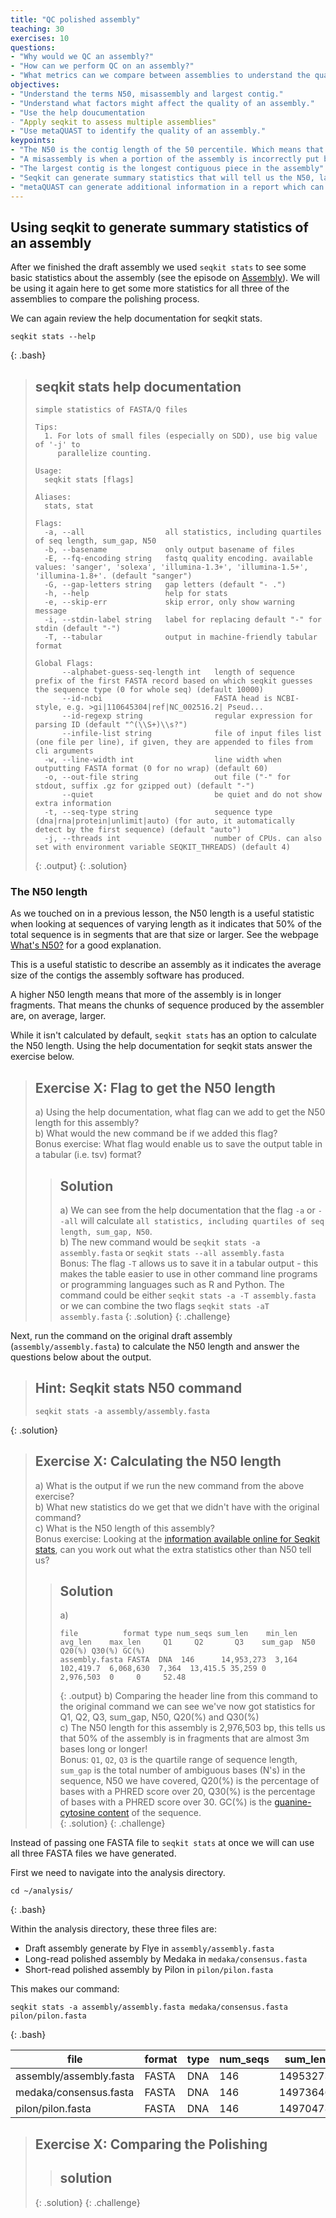 ```yaml
---
title: "QC polished assembly"
teaching: 30
exercises: 10
questions:
- "Why would we QC an assembly?"
- "How can we perform QC on an assembly?"
- "What metrics can we compare between assemblies to understand the quality of an assembly?"
objectives:
- "Understand the terms N50, misassembly and largest contig."
- "Understand what factors might affect the quality of an assembly."
- "Use the help doucumentation
- "Apply seqkit to assess multiple assemblies"
- "Use metaQUAST to identify the quality of an assembly."
keypoints:
- "The N50 is the contig length of the 50 percentile. Which means that 50% of the contigs are at least this length in the assembly"
- "A misassembly is when a portion of the assembly is incorrectly put back together"
- "The largest contig is the longest contiguous piece in the assembly"
- "Seqkit can generate summary statistics that will tell us the N50, largest contig and the number of gaps"
- "metaQUAST can generate additional information in a report which can be used to identify misassemblies"
---
```


## Using seqkit to generate summary statistics of an assembly

After we finished the draft assembly we used `seqkit stats` to see some basic statistics about the assembly (see the episode on [Assembly](https://cloud-span.github.io/metagenomics01-qc-assembly/03-assembly/index.html)). We will be using it again here to get some more statistics for all three of the assemblies to compare the polishing process.

We can again review the help documentation for seqkit stats.
~~~
seqkit stats --help
~~~
{: .bash}


> ## seqkit stats help documentation
> ~~~
> simple statistics of FASTA/Q files
>
> Tips:
>   1. For lots of small files (especially on SDD), use big value of '-j' to
>      parallelize counting.
>
> Usage:
>   seqkit stats [flags]
>
> Aliases:
>   stats, stat
>
> Flags:
>   -a, --all                  all statistics, including quartiles of seq length, sum_gap, N50
>   -b, --basename             only output basename of files
>   -E, --fq-encoding string   fastq quality encoding. available values: 'sanger', 'solexa', 'illumina-1.3+', 'illumina-1.5+', 'illumina-1.8+'. (default "sanger")
>   -G, --gap-letters string   gap letters (default "- .")
>   -h, --help                 help for stats
>   -e, --skip-err             skip error, only show warning message
>   -i, --stdin-label string   label for replacing default "-" for stdin (default "-")
>   -T, --tabular              output in machine-friendly tabular format
>
> Global Flags:
>       --alphabet-guess-seq-length int   length of sequence prefix of the first FASTA record based on which seqkit guesses the sequence type (0 for whole seq) (default 10000)
>       --id-ncbi                         FASTA head is NCBI-style, e.g. >gi|110645304|ref|NC_002516.2| Pseud...
>       --id-regexp string                regular expression for parsing ID (default "^(\\S+)\\s?")
>       --infile-list string              file of input files list (one file per line), if given, they are appended to files from cli arguments
>   -w, --line-width int                  line width when outputting FASTA format (0 for no wrap) (default 60)
>   -o, --out-file string                 out file ("-" for stdout, suffix .gz for gzipped out) (default "-")
>       --quiet                           be quiet and do not show extra information
>   -t, --seq-type string                 sequence type (dna|rna|protein|unlimit|auto) (for auto, it automatically detect by the first sequence) (default "auto")
>   -j, --threads int                     number of CPUs. can also set with environment variable SEQKIT_THREADS) (default 4)
> ~~~
> {: .output}
{: .solution}

### The N50 length

As we touched on in a previous lesson, the N50 length is a useful statistic when looking at sequences of varying length as it indicates that 50% of the total sequence is in segments that are that size or larger. See the webpage [What's N50?](https://www.molecularecologist.com/2017/03/29/whats-n50/) for a good explanation.

This is a useful statistic to describe an assembly as it indicates the average size of the contigs the assembly software has produced.

A higher N50 length means that more of the assembly is in longer fragments. That means the chunks of sequence produced by the assembler are, on average, larger.

While it isn't calculated by default, `seqkit stats` has an option to calculate the N50 length. Using the help documentation for seqkit stats answer the exercise below.

> ## Exercise X: Flag to get the N50 length
> a) Using the help documentation, what flag can we add to get the N50 length for this assembly?  
> b) What would the new command be if we added this flag?  
> Bonus exercise: What flag would enable us to save the output table in a tabular (i.e. tsv) format?
>> ## Solution
>> a) We can see from the help documentation that the flag `-a` or `--all` will calculate `all statistics, including quartiles of seq length, sum_gap, N50`.  
>> b) The new command would be `seqkit stats -a assembly.fasta` or `seqkit stats --all assembly.fasta`  
>> Bonus: The flag `-T` allows us to save it in a tabular output - this makes the table easier to use in other command line programs or programming languages such as R and Python. The command could be either `seqkit stats -a -T assembly.fasta` or we can combine the two flags `seqkit stats -aT assembly.fasta`
> {: .solution}
{: .challenge}

Next, run the command on the original draft assembly (`assembly/assembly.fasta`) to calculate the N50 length and answer the questions below about the output.

> ## Hint: Seqkit stats N50 command
> ~~~
> seqkit stats -a assembly/assembly.fasta
> ~~~
{: .solution}


> ## Exercise X: Calculating the N50 length
> a) What is the output if we run the new command from the above exercise?  
> b) What new statistics do we get that we didn't have with the original command?  
> c) What is the N50 length of this assembly?  
> Bonus exercise: Looking at the [information available online for Seqkit stats](https://bioinf.shenwei.me/seqkit/usage/#stats), can you work out what the extra statistics other than N50 tell us?
>> ## Solution
>> a)
>> ~~~
>> file          format type num_seqs sum_len    min_len  avg_len    max_len     Q1     Q2       Q3    sum_gap  N50      Q20(%) Q30(%) GC(%)
>> assembly.fasta FASTA  DNA  146      14,953,273  3,164  102,419.7  6,068,630  7,364  13,415.5 35,259 0       2,976,503  0     0     52.48
>> ~~~
>> {: .output}
>> b) Comparing the header line from this command to the original command we can see we've now got statistics for Q1, Q2, Q3, sum_gap, N50, Q20(%) and Q30(%)  
>> c) The N50 length for this assembly is 2,976,503 bp, this tells us that 50% of the assembly is in fragments that are almost 3m bases long or longer!  
>> Bonus: `Q1`, `Q2`, `Q3` is the quartile range of sequence length, `sum_gap` is the total number of ambiguous bases (N's) in the sequence, N50 we have covered, Q20(%) is the percentage of bases with a PHRED score over 20, Q30(%) is the percentage of bases with a PHRED score over 30. GC(%) is the [guanine-cytosine content](https://en.wikipedia.org/wiki/GC-content) of the sequence.   
> {: .solution}
{: .challenge}


Instead of passing one FASTA file to `seqkit stats` at once we will can use all three FASTA files we have generated.

First we need to navigate into the analysis directory.
~~~
cd ~/analysis/
~~~
{: .bash}

Within the analysis directory, these three files are:
* Draft assembly generate by Flye in `assembly/assembly.fasta`
* Long-read polished assembly by Medaka in `medaka/consensus.fasta`
* Short-read polished assembly by Pilon in `pilon/pilon.fasta`

This makes our command:
~~~
seqkit stats -a assembly/assembly.fasta medaka/consensus.fasta pilon/pilon.fasta
~~~
{: .bash}


| file                              | format | type | num_seqs | sum_len  | min_len | avg_len  | max_len | Q1   | Q2      | Q3    | sum_gap | N50     | Q20(%) | Q30(%) | GC(%) |
|-----------------------------------|--------|------|----------|----------|---------|----------|---------|------|---------|-------|---------|---------|--------|--------|-------|
| assembly/assembly.fasta                    | FASTA  | DNA  | 146      | 14953273 | 3164    | 102419.7 | 6068630 | 7364 | 13415.5 | 35259 | 0       | 2976503 | 0      | 0      | 52.48 |
| medaka/consensus.fasta            | FASTA  | DNA  | 146      | 14973646 | 3142    | 102559.2 | 6074419 | 7299 | 13333   | 35173 | 0       | 2991855 | 0      | 0      | 52.4  |
| pilon/pilon.fasta | FASTA  | DNA  | 146      | 14970478 | 3142    | 102537.5 | 6073731 | 7299 | 13333   | 35169 | 0       | 2991264 | 0      | 0      | 52.4  |


> ## Exercise X: Comparing the Polishing
>
>
> > ## solution
> >
> >
> {: .solution}
{: .challenge}
